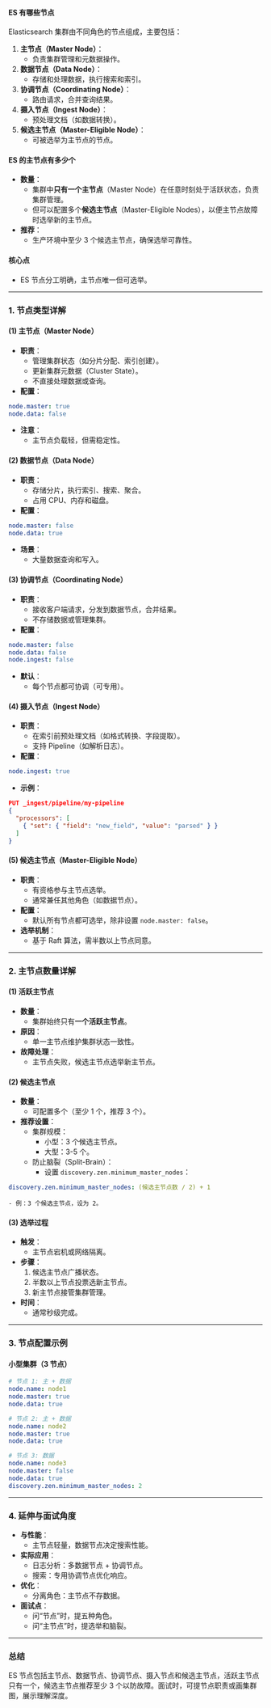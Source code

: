 
#### ES 有哪些节点
Elasticsearch 集群由不同角色的节点组成，主要包括：
1. **主节点（Master Node）**：
   - 负责集群管理和元数据操作。
2. **数据节点（Data Node）**：
   - 存储和处理数据，执行搜索和索引。
3. **协调节点（Coordinating Node）**：
   - 路由请求，合并查询结果。
4. **摄入节点（Ingest Node）**：
   - 预处理文档（如数据转换）。
5. **候选主节点（Master-Eligible Node）**：
   - 可被选举为主节点的节点。

#### ES 的主节点有多少个
- **数量**：
  - 集群中**只有一个主节点**（Master Node）在任意时刻处于活跃状态，负责集群管理。
  - 但可以配置多个**候选主节点**（Master-Eligible Nodes），以便主节点故障时选举新的主节点。
- **推荐**：
  - 生产环境中至少 3 个候选主节点，确保选举可靠性。

#### 核心点
- ES 节点分工明确，主节点唯一但可选举。

---

### 1. 节点类型详解
#### (1) 主节点（Master Node）
- **职责**：
  - 管理集群状态（如分片分配、索引创建）。
  - 更新集群元数据（Cluster State）。
  - 不直接处理数据或查询。
- **配置**：
```yaml
node.master: true
node.data: false
```
- **注意**：
  - 主节点负载轻，但需稳定性。

#### (2) 数据节点（Data Node）
- **职责**：
  - 存储分片，执行索引、搜索、聚合。
  - 占用 CPU、内存和磁盘。
- **配置**：
```yaml
node.master: false
node.data: true
```
- **场景**：
  - 大量数据查询和写入。

#### (3) 协调节点（Coordinating Node）
- **职责**：
  - 接收客户端请求，分发到数据节点，合并结果。
  - 不存储数据或管理集群。
- **配置**：
```yaml
node.master: false
node.data: false
node.ingest: false
```
- **默认**：
  - 每个节点都可协调（可专用）。

#### (4) 摄入节点（Ingest Node）
- **职责**：
  - 在索引前预处理文档（如格式转换、字段提取）。
  - 支持 Pipeline（如解析日志）。
- **配置**：
```yaml
node.ingest: true
```
- **示例**：
```json
PUT _ingest/pipeline/my-pipeline
{
  "processors": [
    { "set": { "field": "new_field", "value": "parsed" } }
  ]
}
```

#### (5) 候选主节点（Master-Eligible Node）
- **职责**：
  - 有资格参与主节点选举。
  - 通常兼任其他角色（如数据节点）。
- **配置**：
  - 默认所有节点都可选举，除非设置 `node.master: false`。
- **选举机制**：
  - 基于 Raft 算法，需半数以上节点同意。

---

### 2. 主节点数量详解
#### (1) 活跃主节点
- **数量**：
  - 集群始终只有**一个活跃主节点**。
- **原因**：
  - 单一主节点维护集群状态一致性。
- **故障处理**：
  - 主节点失败，候选主节点选举新主节点。

#### (2) 候选主节点
- **数量**：
  - 可配置多个（至少 1 个，推荐 3 个）。
- **推荐设置**：
  - 集群规模：
    - 小型：3 个候选主节点。
    - 大型：3-5 个。
  - 防止脑裂（Split-Brain）：
    - 设置 `discovery.zen.minimum_master_nodes`：
```yaml
discovery.zen.minimum_master_nodes: (候选主节点数 / 2) + 1
```
    - 例：3 个候选主节点，设为 2。

#### (3) 选举过程
- **触发**：
  - 主节点宕机或网络隔离。
- **步骤**：
  1. 候选主节点广播状态。
  2. 半数以上节点投票选新主节点。
  3. 新主节点接管集群管理。
- **时间**：
  - 通常秒级完成。

---

### 3. 节点配置示例
#### 小型集群（3 节点）
```yaml
# 节点 1: 主 + 数据
node.name: node1
node.master: true
node.data: true

# 节点 2: 主 + 数据
node.name: node2
node.master: true
node.data: true

# 节点 3: 数据
node.name: node3
node.master: false
node.data: true
discovery.zen.minimum_master_nodes: 2
```

---

### 4. 延伸与面试角度
- **与性能**：
  - 主节点轻量，数据节点决定搜索性能。
- **实际应用**：
  - 日志分析：多数据节点 + 协调节点。
  - 搜索：专用协调节点优化响应。
- **优化**：
  - 分离角色：主节点不存数据。
- **面试点**：
  - 问“节点”时，提五种角色。
  - 问“主节点”时，提选举和脑裂。

---

### 总结
ES 节点包括主节点、数据节点、协调节点、摄入节点和候选主节点，活跃主节点只有一个，候选主节点推荐至少 3 个以防故障。面试时，可提节点职责或画集群图，展示理解深度。
